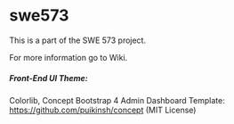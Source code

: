 # swe573

This is a part of the SWE 573 project.

For more information go to Wiki.

##### Front-End UI Theme:
Colorlib, Concept Bootstrap 4 Admin Dashboard Template: https://github.com/puikinsh/concept (MIT License)
